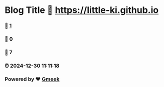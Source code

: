 # Blog Title :link: https://little-ki.github.io 
### :page_facing_up: [1](https://little-ki.github.io/tag.html) 
### :speech_balloon: 0 
### :hibiscus: 7 
### :alarm_clock: 2024-12-30 11:11:18 
### Powered by :heart: [Gmeek](https://github.com/Meekdai/Gmeek)
